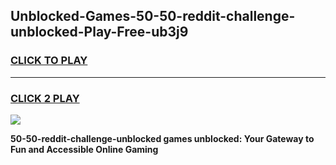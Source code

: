 
## Unblocked-Games-50-50-reddit-challenge-unblocked-Play-Free-ub3j9
<h3>
<a href="https://premium76.site?title=50-50-reddit-challenge-unblocked&ref=10A">CLICK TO PLAY</a></h3>
<hr>

<h3>
<a href="https://premium76.site?title=50-50-reddit-challenge-unblocked&ref=10A">CLICK 2 PLAY</a>
  
</h3>

<a href="https://premium76.site?title=50-50-reddit-challenge-unblocked&ref=10A"><img src="https://clearcache.store/games.png"></a>


**50-50-reddit-challenge-unblocked games unblocked: Your Gateway to Fun and Accessible Online Gaming**
